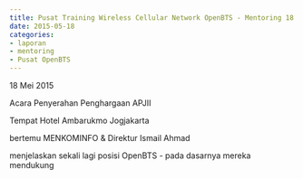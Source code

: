 ```yaml
---
title: Pusat Training Wireless Cellular Network OpenBTS - Mentoring 18 Mei 2015
date: 2015-05-18
categories:
- laporan
- mentoring
- Pusat OpenBTS
---
```


18 Mei 2015

Acara Penyerahan Penghargaan APJII

Tempat Hotel Ambarukmo Jogjakarta

bertemu MENKOMINFO & Direktur Ismail Ahmad

menjelaskan sekali lagi posisi OpenBTS - pada dasarnya mereka mendukung
